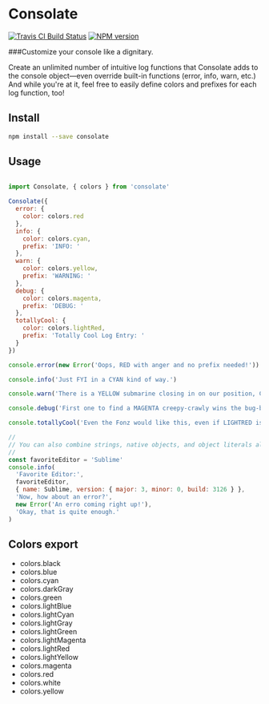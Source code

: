 <!-- TITLE/ -->

<h1>Consolate</h1>

<!-- /TITLE -->


<!-- BADGES/ -->

<span class="badge-travisci"><a href="http://travis-ci.org/rollercodester/consolate" title="Check this project's build status on TravisCI"><img src="https://img.shields.io/travis/rollercodester/consolate/master.svg" alt="Travis CI Build Status" /></a></span>
<span class="badge-npmversion"><a href="https://npmjs.org/package/consolate" title="View this project on NPM"><img src="https://img.shields.io/npm/v/consolate.svg" alt="NPM version" /></a></span>

<!-- /BADGES -->


###Customize your console like a dignitary.

<!-- DESCRIPTION/ -->

Create an unlimited number of intuitive log functions that Consolate adds to the console object&mdash;even override built-in functions (error, info, warn, etc.) And while you're at it, feel free to easily define colors and prefixes for each log function, too!

<!-- /DESCRIPTION -->


## Install

```bash
npm install --save consolate
```

## Usage

```javascript

import Consolate, { colors } from 'consolate'

Consolate({
  error: {
    color: colors.red
  },
  info: {
    color: colors.cyan,
    prefix: 'INFO: '
  },
  warn: {
    color: colors.yellow,
    prefix: 'WARNING: '
  },
  debug: {
    color: colors.magenta,
    prefix: 'DEBUG: '
  },
  totallyCool: {
    color: colors.lightRed,
    prefix: 'Totally Cool Log Entry: '
  }
})

console.error(new Error('Oops, RED with anger and no prefix needed!'))

console.info('Just FYI in a CYAN kind of way.')

console.warn('There is a YELLOW submarine closing in on our position, Captain!')

console.debug('First one to find a MAGENTA creepy-crawly wins the bug-bash!')

console.totallyCool('Even the Fonz would like this, even if LIGHTRED is kind of girly.')

//
// You can also combine strings, native objects, and object literals all on one log statement:
//
const favoriteEditor = 'Sublime'
console.info(
  'Favorite Editor:',
  favoriteEditor,
  { name: Sublime, version: { major: 3, minor: 0, build: 3126 } },
  'Now, how about an error?',
  new Error('An erro coming right up!'),
  'Okay, that is quite enough.'
)

```

## Colors export

- colors.black
- colors.blue
- colors.cyan
- colors.darkGray
- colors.green
- colors.lightBlue
- colors.lightCyan
- colors.lightGray
- colors.lightGreen
- colors.lightMagenta
- colors.lightRed
- colors.lightYellow
- colors.magenta
- colors.red
- colors.white
- colors.yellow
